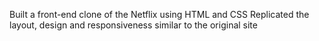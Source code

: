 Built a front-end clone of the Netflix using HTML and CSS 
Replicated the layout, design and responsiveness similar to the original site
